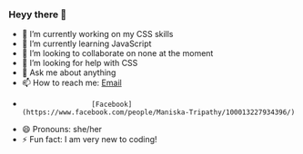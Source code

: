 ### Heyy there 👋


- 🔭 I’m currently working on my CSS skills
- 🌱 I’m currently learning JavaScript
- 👯 I’m looking to collaborate on none at the moment
- 🤔 I’m looking for help with CSS
- 💬 Ask me about anything
- 📫 How to reach me: [Email](maniskatripathy@gmail.com)
-                      [Facebook](https://www.facebook.com/people/Maniska-Tripathy/100013227934396/)
- 😄 Pronouns: she/her
- ⚡ Fun fact: I am very new to coding!
